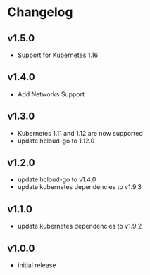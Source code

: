 Changelog
=========

v1.5.0
------
* Support for Kubernetes 1.16

v1.4.0
------
* Add Networks Support

v1.3.0
------
* Kubernetes 1.11 and 1.12 are now supported
* update hcloud-go to 1.12.0

v1.2.0
------

* update hcloud-go to v1.4.0
* update kubernetes dependencies to v1.9.3

v1.1.0
------

* update kubernetes dependencies to v1.9.2

v1.0.0
------

* initial release
